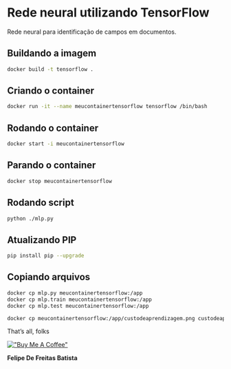 # Rede neural utilizando TensorFlow
Rede neural para identificação de campos em documentos.

## Buildando a imagem
```sh
docker build -t tensorflow .
```

## Criando o container
```sh
docker run -it --name meucontainertensorflow tensorflow /bin/bash
```

## Rodando o container
```sh
docker start -i meucontainertensorflow
```

## Parando o container
```sh
docker stop meucontainertensorflow
```

## Rodando script
```sh
python ./mlp.py
```

## Atualizando PIP
```sh
pip install pip --upgrade
```

## Copiando arquivos
```sh
docker cp mlp.py meucontainertensorflow:/app
docker cp mlp.train meucontainertensorflow:/app
docker cp mlp.test meucontainertensorflow:/app
```

```sh
docker cp meucontainertensorflow:/app/custodeaprendizagem.png custodeaprendizagem.png
```

That’s all, folks

[!["Buy Me A Coffee"](https://www.buymeacoffee.com/assets/img/custom_images/orange_img.png)](https://www.paypal.com/donate/?hosted_button_id=5MDU6BTH7SHZN)

**Felipe De Freitas Batista**